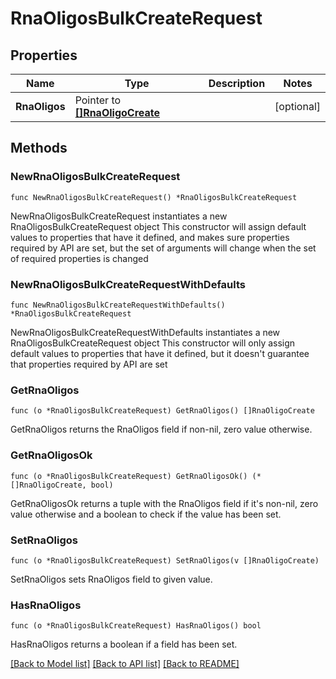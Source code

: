 # RnaOligosBulkCreateRequest

## Properties

Name | Type | Description | Notes
------------ | ------------- | ------------- | -------------
**RnaOligos** | Pointer to [**[]RnaOligoCreate**](RnaOligoCreate.md) |  | [optional] 

## Methods

### NewRnaOligosBulkCreateRequest

`func NewRnaOligosBulkCreateRequest() *RnaOligosBulkCreateRequest`

NewRnaOligosBulkCreateRequest instantiates a new RnaOligosBulkCreateRequest object
This constructor will assign default values to properties that have it defined,
and makes sure properties required by API are set, but the set of arguments
will change when the set of required properties is changed

### NewRnaOligosBulkCreateRequestWithDefaults

`func NewRnaOligosBulkCreateRequestWithDefaults() *RnaOligosBulkCreateRequest`

NewRnaOligosBulkCreateRequestWithDefaults instantiates a new RnaOligosBulkCreateRequest object
This constructor will only assign default values to properties that have it defined,
but it doesn't guarantee that properties required by API are set

### GetRnaOligos

`func (o *RnaOligosBulkCreateRequest) GetRnaOligos() []RnaOligoCreate`

GetRnaOligos returns the RnaOligos field if non-nil, zero value otherwise.

### GetRnaOligosOk

`func (o *RnaOligosBulkCreateRequest) GetRnaOligosOk() (*[]RnaOligoCreate, bool)`

GetRnaOligosOk returns a tuple with the RnaOligos field if it's non-nil, zero value otherwise
and a boolean to check if the value has been set.

### SetRnaOligos

`func (o *RnaOligosBulkCreateRequest) SetRnaOligos(v []RnaOligoCreate)`

SetRnaOligos sets RnaOligos field to given value.

### HasRnaOligos

`func (o *RnaOligosBulkCreateRequest) HasRnaOligos() bool`

HasRnaOligos returns a boolean if a field has been set.


[[Back to Model list]](../README.md#documentation-for-models) [[Back to API list]](../README.md#documentation-for-api-endpoints) [[Back to README]](../README.md)


